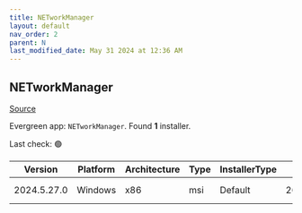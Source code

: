 ```yaml
---
title: NETworkManager
layout: default
nav_order: 2
parent: N
last_modified_date: May 31 2024 at 12:36 AM
---
```


## NETworkManager

[Source](https://github.com/BornToBeRoot/NETworkManager)

Evergreen app: `NETworkManager`. Found **1** installer.

Last check: 🟢

| Version     | Platform | Architecture | Type | InstallerType | Date      | Size     | URI                                                                                                                                                                                                                                    |
| ----------- | -------- | ------------ | ---- | ------------- | --------- | -------- | -------------------------------------------------------------------------------------------------------------------------------------------------------------------------------------------------------------------------------------- |
| 2024.5.27.0 | Windows  | x86          | msi  | Default       | 26/5/2024 | 22163456 | [https://github.com/BornToBeRoot/NETworkManager/releases/download/2024.5.27.0/NETworkManager_2024.5.27.0_Setup.msi](https://github.com/BornToBeRoot/NETworkManager/releases/download/2024.5.27.0/NETworkManager_2024.5.27.0_Setup.msi) |
